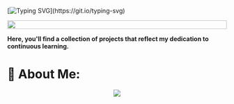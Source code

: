[![Typing SVG](https://readme-typing-svg.herokuapp.com?font=Fira+Code&size=30&pause=100&multiline=true&width=600&lines=Welcome+to+my+Github+Profile...)](https://git.io/typing-svg)

<img src="https://i.imgur.com/dBaSKWF.gif" height="20" width="100%">

**Here, you'll find a collection of projects that reflect my dedication to continuous learning.**

# 💫 About Me:
<div align="center">
    <img src="https://i.giphy.com/media/v1.Y2lkPTc5MGI3NjExNzMydTEyYXBoMXpsNWp4OG9tbml6aDAybjE3OHVwbXhlcDFwNHdjbCZlcD12MV9pbnRlcm5hbF9naWZfYnlfaWQmY3Q9Zw/IcZhFmufozDCij3p22/giphy.gif">
</div>
